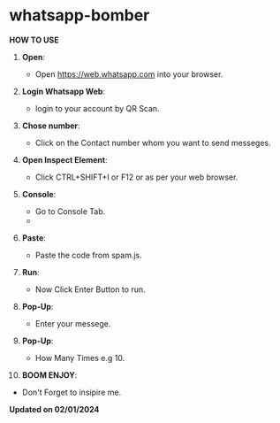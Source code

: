 # whatsapp-bomber
**HOW TO USE**
1. **Open**: 
   - Open https://web.whatsapp.com into your browser.

2. **Login Whatsapp Web**: 
   - login to your account by QR Scan.

3. **Chose number**: 
   - Click on the Contact number whom you want to send messeges.
     
4. **Open Inspect Element**: 
   - Click CTRL+SHIFT+I or F12 or as per your web browser.

5. **Console**: 
   - Go to Console Tab.
   - 
6. **Paste**: 
   - Paste the code from spam.js.

7. **Run**: 
   - Now Click Enter Button to run.

8. **Pop-Up**: 
   - Enter your messege.

9. **Pop-Up**: 
   - How Many Times e.g 10.

10. **BOOM ENJOY**: 
   - Don't Forget to insipire me.

**Updated on 02/01/2024**
